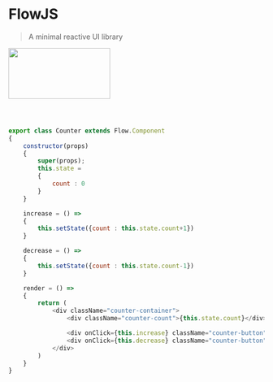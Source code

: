 # FlowJS
> A minimal reactive UI library 

<img src="https://i.imgur.com/jFgGR65.png" width="200" height="100">


```Javascript 



export class Counter extends Flow.Component
{
    constructor(props)
    {
        super(props);
        this.state = 
        {
            count : 0 
        }
    }

    increase = () =>
    {
        this.setState({count : this.state.count+1})
    }

    decrease = () =>
    {
        this.setState({count : this.state.count-1})
    }

    render = () =>
    {
        return (
            <div className="counter-container">
                <div className="counter-count">{this.state.count}</div>

                <div onClick={this.increase} className="counter-button">+</div>
                <div onClick={this.decrease} className="counter-button">-</div>
            </div>
        )
    }
}

```
